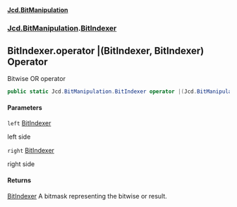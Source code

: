 #### [Jcd.BitManipulation](index.md 'index')

### [Jcd.BitManipulation](Jcd.BitManipulation.md 'Jcd.BitManipulation').[BitIndexer](Jcd.BitManipulation.BitIndexer.md 'Jcd.BitManipulation.BitIndexer')

## BitIndexer.operator |(BitIndexer, BitIndexer) Operator

Bitwise OR operator

```csharp
public static Jcd.BitManipulation.BitIndexer operator |(Jcd.BitManipulation.BitIndexer left, Jcd.BitManipulation.BitIndexer right);
```

#### Parameters

<a name='Jcd.BitManipulation.BitIndexer.op_BitwiseOr(Jcd.BitManipulation.BitIndexer,Jcd.BitManipulation.BitIndexer).left'></a>

`left` [BitIndexer](Jcd.BitManipulation.BitIndexer.md 'Jcd.BitManipulation.BitIndexer')

left side

<a name='Jcd.BitManipulation.BitIndexer.op_BitwiseOr(Jcd.BitManipulation.BitIndexer,Jcd.BitManipulation.BitIndexer).right'></a>

`right` [BitIndexer](Jcd.BitManipulation.BitIndexer.md 'Jcd.BitManipulation.BitIndexer')

right side

#### Returns

[BitIndexer](Jcd.BitManipulation.BitIndexer.md 'Jcd.BitManipulation.BitIndexer')
A bitmask representing the bitwise or result.